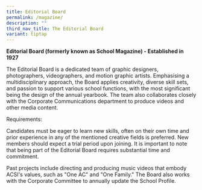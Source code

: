 ```yaml
---
title: Editorial Board
permalink: /magazine/
description: ""
third_nav_title: The Editorial Board
variant: tiptap
---
```

**Editorial Board (formerly known as School Magazine) - Established in 1927**

The Editorial Board is a dedicated team of graphic designers, photographers, videographers, and motion graphic artists. Emphasising a multidisciplinary approach, the Board applies creativity, diverse skill sets, and passion to support various school functions, with the most significant being the design of the annual yearbook. The team also collaborates closely with the Corporate Communications department to produce videos and other media content.

Requirements:

Candidates must be eager to learn new skills, often on their own time and prior experience in any of the mentioned creative fields is preferred. New members should expect a trial period upon joining. It is important to note that being part of the Editorial Board requires substantial time and commitment.

Past projects include directing and producing music videos that embody ACSI's values, such as "One AC" and "One Family." The Board also works with the Corporate Committee to annually update the School Profile.